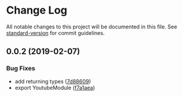 # Change Log

All notable changes to this project will be documented in this file. See [standard-version](https://github.com/conventional-changelog/standard-version) for commit guidelines.

<a name="0.0.2"></a>
## 0.0.2 (2019-02-07)


### Bug Fixes

* add returning types ([7d88609](https://github.com/meumobi/mmb-youtube-provider/commit/7d88609))
* export YoutubeModule ([f7a1aea](https://github.com/meumobi/mmb-youtube-provider/commit/f7a1aea))
